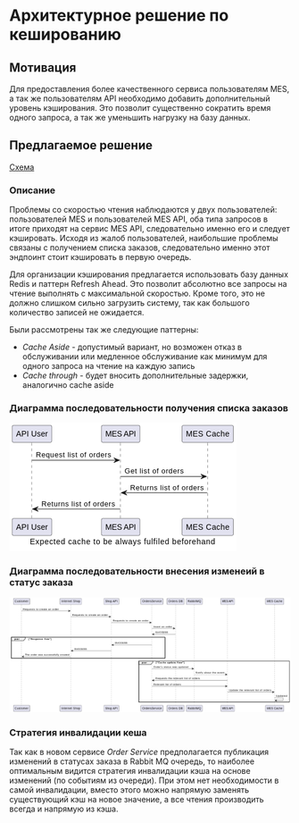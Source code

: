 # Архитектурное решение по кешированию

## Мотивация

Для предоставления более качественного сервиса пользователям MES, а так же пользователям API необходимо добавить дополнительный уровень кэширования. Это позволит существенно сократить время одного запроса, а так же уменьшить нагрузку на базу данных.

## Предлагаемое решение

[Схема](./jewerly_c4_model_with_cache.drawio)

### Описание

Проблемы со скоростью чтения наблюдаются у двух пользователей: пользователей MES и пользователей MES API, оба типа запросов в итоге приходят на сервис MES API, следовательно именно его и следует кэшировать. Исходя из жалоб пользователей, наибольшие проблемы связаны с получением списка заказов, следовательно именно этот эндпоинт стоит кэшировать в первую очередь.

Для организации кэширования предлагается использовать базу данных Redis и паттерн Refresh Ahead. Это позволит абсолютно все запросы на чтение выполнять с максимальной скоростью. Кроме того, это не должно слишком сильно загрузить систему, так как большого количество записей не ожидается.

Были рассмотрены так же следующие паттерны:

- *Cache Aside* - допустимый вариант, но возможен отказ в обслуживании или медленное обслуживание как минимум для одного запроса на чтение на каждую запись
- *Cache through* - будет вносить дополнительные задержки, аналогично cache aside

### Диаграмма последовательности получения списка заказов

![reading_orders_list](./diagrams/reading_orders_list.png)

### Диаграмма последовательности внесения изменеий в статус заказа

![writing_orders_list](./diagrams/writing_orders_list.png)

### Стратегия инвалидации кеша

Так как в новом сервисе *Order Service* предполагается публикация изменений в статусах заказа в Rabbit MQ очередь, то наиболее оптимальным видится стратегия инвалидации кэша на основе изменений (по событиям из очереди). При этом нет необходимости в самой инвалидации, вместо этого можно напрямую заменять существующий кэш на новое значение, а все чтения производить всегда и напрямую из кэша.

